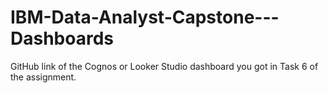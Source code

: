 # IBM-Data-Analyst-Capstone---Dashboards
GitHub link of the Cognos or Looker Studio dashboard you got in Task 6 of the assignment.
